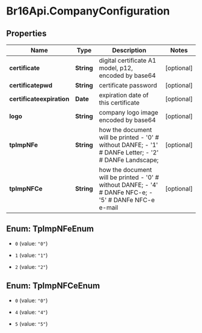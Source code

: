# Br16Api.CompanyConfiguration

## Properties
Name | Type | Description | Notes
------------ | ------------- | ------------- | -------------
**certificate** | **String** | digital certificate A1 model, p12, encoded by base64 | [optional] 
**certificatepwd** | **String** | certificate password | [optional] 
**certificateexpiration** | **Date** | expiration date of this certificate | [optional] 
**logo** | **String** | company logo image encoded by base64 | [optional] 
**tpImpNFe** | **String** | how the document will be printed - &#39;0&#39; # without DANFE; - &#39;1&#39; # DANFe Letter; - &#39;2&#39; # DANFe Landscape;  | [optional] 
**tpImpNFCe** | **String** | how the document will be printed - &#39;0&#39; # without DANFE; - &#39;4&#39; # DANFe NFC-e; - &#39;5&#39; # DANFe NFC-e e-mail  | [optional] 


<a name="TpImpNFeEnum"></a>
## Enum: TpImpNFeEnum


* `0` (value: `"0"`)

* `1` (value: `"1"`)

* `2` (value: `"2"`)




<a name="TpImpNFCeEnum"></a>
## Enum: TpImpNFCeEnum


* `0` (value: `"0"`)

* `4` (value: `"4"`)

* `5` (value: `"5"`)




